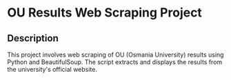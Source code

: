 # OU Results Web Scraping Project

## Description
This project involves web scraping of OU (Osmania University) results using Python and BeautifulSoup. The script extracts and displays the results from the university's official website.

